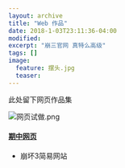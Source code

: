 ```yaml
---
layout: archive
title: "Web 作品"
date: 2018-1-03T23:11:36-04:00
modified:
excerpt: "崩三官网 真特么高级"
tags: []
image: 
  feature: 摆头.jpg
  teaser:
---
```


此处留下网页作品集


![网页试做.png](https://i.loli.net/2018/01/06/5a50e718f10de.png)
#### [期中网页](https://kusumuxi.github.io/portfolio/期中网页)
- 崩坏3简易网站
